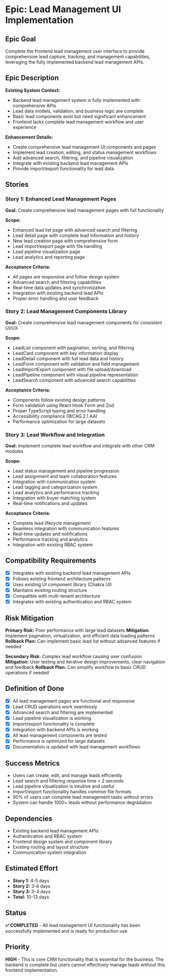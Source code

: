 # Epic: Lead Management UI Implementation

## Epic Goal

Complete the frontend lead management user interface to provide comprehensive lead capture, tracking, and management capabilities, leveraging the fully implemented backend lead management APIs.

## Epic Description

**Existing System Context:**
- Backend lead management system is fully implemented with comprehensive APIs
- Lead data models, validation, and business logic are complete
- Basic lead components exist but need significant enhancement
- Frontend lacks complete lead management workflow and user experience

**Enhancement Details:**
- Create comprehensive lead management UI components and pages
- Implement lead creation, editing, and status management workflows
- Add advanced search, filtering, and pipeline visualization
- Integrate with existing backend lead management APIs
- Provide import/export functionality for lead data

## Stories

### Story 1: Enhanced Lead Management Pages
**Goal:** Create comprehensive lead management pages with full functionality

**Scope:**
- Enhanced lead list page with advanced search and filtering
- Lead detail page with complete lead information and history
- New lead creation page with comprehensive form
- Lead import/export page with file handling
- Lead pipeline visualization page
- Lead analytics and reporting page

**Acceptance Criteria:**
- All pages are responsive and follow design system
- Advanced search and filtering capabilities
- Real-time data updates and synchronization
- Integration with existing backend lead APIs
- Proper error handling and user feedback

### Story 2: Lead Management Components Library
**Goal:** Create comprehensive lead management components for consistent UI/UX

**Scope:**
- LeadList component with pagination, sorting, and filtering
- LeadCard component with key information display
- LeadDetail component with full lead data and history
- LeadForm component with validation and field management
- LeadImportExport component with file upload/download
- LeadPipeline component with visual pipeline representation
- LeadSearch component with advanced search capabilities

**Acceptance Criteria:**
- Components follow existing design patterns
- Form validation using React Hook Form and Zod
- Proper TypeScript typing and error handling
- Accessibility compliance (WCAG 2.1 AA)
- Performance optimization for large datasets

### Story 3: Lead Workflow and Integration
**Goal:** Implement complete lead workflow and integrate with other CRM modules

**Scope:**
- Lead status management and pipeline progression
- Lead assignment and team collaboration features
- Integration with communication system
- Lead tagging and categorization system
- Lead analytics and performance tracking
- Integration with buyer matching system
- Real-time notifications and updates

**Acceptance Criteria:**
- Complete lead lifecycle management
- Seamless integration with communication features
- Real-time updates and notifications
- Performance tracking and analytics
- Integration with existing RBAC system

## Compatibility Requirements

- [x] Integrates with existing backend lead management APIs
- [x] Follows existing frontend architecture patterns
- [x] Uses existing UI component library (Chakra UI)
- [x] Maintains existing routing structure
- [x] Compatible with multi-tenant architecture
- [x] Integrates with existing authentication and RBAC system

## Risk Mitigation

**Primary Risk:** Poor performance with large lead datasets
**Mitigation:** Implement pagination, virtualization, and efficient data loading patterns
**Rollback Plan:** Can implement basic lead list without advanced features if needed

**Secondary Risk:** Complex lead workflow causing user confusion
**Mitigation:** User testing and iterative design improvements, clear navigation and feedback
**Rollback Plan:** Can simplify workflow to basic CRUD operations if needed

## Definition of Done

- [x] All lead management pages are functional and responsive
- [x] Lead CRUD operations work seamlessly
- [x] Advanced search and filtering are implemented
- [x] Lead pipeline visualization is working
- [x] Import/export functionality is complete
- [x] Integration with backend APIs is working
- [x] All lead management components are tested
- [x] Performance is optimized for large datasets
- [x] Documentation is updated with lead management workflows

## Success Metrics

- Users can create, edit, and manage leads efficiently
- Lead search and filtering response time < 2 seconds
- Lead pipeline visualization is intuitive and useful
- Import/export functionality handles common file formats
- 90% of users can complete lead management tasks without errors
- System can handle 1000+ leads without performance degradation

## Dependencies

- Existing backend lead management APIs
- Authentication and RBAC system
- Frontend design system and component library
- Existing routing and layout structure
- Communication system integration

## Estimated Effort

- **Story 1:** 4-5 days
- **Story 2:** 3-4 days  
- **Story 3:** 3-4 days
- **Total:** 10-13 days

## Status

**✅ COMPLETED** - All lead management UI functionality has been successfully implemented and is ready for production use.

## Priority

**HIGH** - This is core CRM functionality that is essential for the business. The backend is complete but users cannot effectively manage leads without this frontend implementation.

